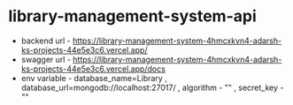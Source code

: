 # library-management-system-api

- backend url - https://library-management-system-4hmcxkvn4-adarsh-ks-projects-44e5e3c6.vercel.app/
- swagger url - https://library-management-system-4hmcxkvn4-adarsh-ks-projects-44e5e3c6.vercel.app/docs
- env variable - database_name=Library , database_url=mongodb://localhost:27017/ , algorithm - "" , secret_key - ""